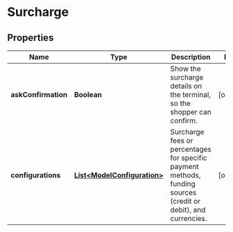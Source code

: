 

# Surcharge


## Properties

| Name | Type | Description | Notes |
|------------ | ------------- | ------------- | -------------|
|**askConfirmation** | **Boolean** | Show the surcharge details on the terminal, so the shopper can confirm. |  [optional] |
|**configurations** | [**List&lt;ModelConfiguration&gt;**](ModelConfiguration.md) | Surcharge fees or percentages for specific payment methods, funding sources (credit or debit), and currencies. |  [optional] |



